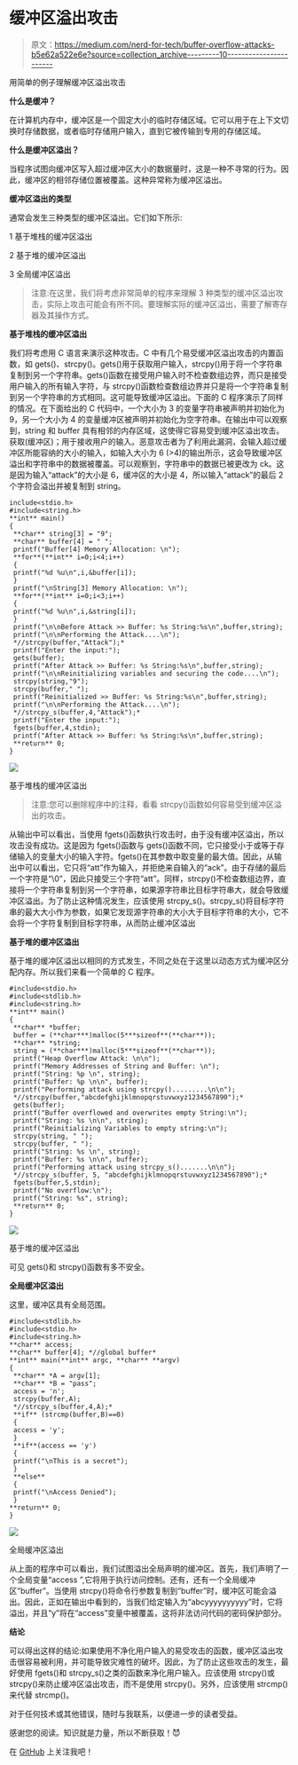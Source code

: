 # 缓冲区溢出攻击

> 原文：<https://medium.com/nerd-for-tech/buffer-overflow-attacks-b5e62a522e6e?source=collection_archive---------10----------------------->

用简单的例子理解缓冲区溢出攻击

**什么是缓冲？**

在计算机内存中，缓冲区是一个固定大小的临时存储区域。它可以用于在上下文切换时存储数据，或者临时存储用户输入，直到它被传输到专用的存储区域。

**什么是缓冲区溢出？**

当程序试图向缓冲区写入超过缓冲区大小的数据量时，这是一种不寻常的行为。因此，缓冲区的相邻存储位置被覆盖。这种异常称为缓冲区溢出。

**缓冲区溢出的类型**

通常会发生三种类型的缓冲区溢出。它们如下所示:

1 基于堆栈的缓冲区溢出

2 基于堆的缓冲区溢出

3 全局缓冲区溢出

> 注意:在这里，我们将考虑非常简单的程序来理解 3 种类型的缓冲区溢出攻击，实际上攻击可能会有所不同。要理解实际的缓冲区溢出，需要了解寄存器及其操作方式。

**基于堆栈的缓冲区溢出**

我们将考虑用 C 语言来演示这种攻击。C 中有几个易受缓冲区溢出攻击的内置函数，如 gets()、strcpy()。gets()用于获取用户输入，strcpy()用于将一个字符串复制到另一个字符串。gets()函数在接受用户输入时不检查数组边界，而只是接受用户输入的所有输入字符，与 strcpy()函数检查数组边界并只是将一个字符串复制到另一个字符串的方式相同。这可能导致缓冲区溢出。下面的 C 程序演示了同样的情况。在下面给出的 C 代码中，一个大小为 3 的变量字符串被声明并初始化为 9，另一个大小为 4 的变量缓冲区被声明并初始化为空字符串。在输出中可以观察到，string 和 buffer 具有相邻的内存区域，这使得它容易受到缓冲区溢出攻击。获取(缓冲区)；用于接收用户的输入。恶意攻击者为了利用此漏洞，会输入超过缓冲区所能容纳的大小的输入，如输入大小为 6 (>4)的输出所示，这会导致缓冲区溢出和字符串中的数据被覆盖。可以观察到，字符串中的数据已被更改为 ck。这是因为输入“attack”的大小是 6，缓冲区的大小是 4，所以输入“attack”的最后 2 个字符会溢出并被复制到 string。

```
include<stdio.h>
#include<string.h>
**int** main()
{
 **char** string[3] = "9";
 **char** buffer[4] = " ";
 printf("Buffer[4] Memory Allocation: \n");
 **for**(**int** i=0;i<4;i++)
 {
 printf("%d %u\n",i,&buffer[i]);
 }
 printf("\nString[3] Memory Allocation: \n");
 **for**(**int** i=0;i<3;i++)
 {
 printf("%d %u\n",i,&string[i]);
 }
 printf("\n\nBefore Attack >> Buffer: %s String:%s\n",buffer,string);
 printf("\n\nPerforming the Attack....\n");
 *//strcpy(buffer,"Attack");*
 printf("Enter the input:");
 gets(buffer);
 printf("After Attack >> Buffer: %s String:%s\n",buffer,string);
 printf("\n\nReinitializing variables and securing the code....\n");
 strcpy(string,"9");
 strcpy(buffer," ");
 printf("Reinitialized >> Buffer: %s String:%s\n",buffer,string);
 printf("\n\nPerforming the Attack....\n");
 *//strcpy_s(buffer,4,"Attack");*
 printf("Enter the input:");
 fgets(buffer,4,stdin);
 printf("After Attack >> Buffer: %s String:%s\n",buffer,string);
 **return** 0;
}
```

![](img/34524cc43fbce1f133f2b6db15bf649b.png)

基于堆栈的缓冲区溢出

> 注意:您可以删除程序中的注释，看看 strcpy()函数如何容易受到缓冲区溢出的攻击。

从输出中可以看出，当使用 fgets()函数执行攻击时，由于没有缓冲区溢出，所以攻击没有成功。这是因为 fgets()函数与 gets()函数不同，它只接受小于或等于存储输入的变量大小的输入字符。fgets()在其参数中取变量的最大值。因此，从输出中可以看出，它只将“att”作为输入，并拒绝来自输入的“ack”。由于存储的最后一个字符是“\0”，因此只接受三个字符“att”。同样，strcpy()不检查数组边界，直接将一个字符串复制到另一个字符串，如果源字符串比目标字符串大，就会导致缓冲区溢出。为了防止这种情况发生，应该使用 strcpy_s()。strcpy_s()将目标字符串的最大大小作为参数，如果它发现源字符串的大小大于目标字符串的大小，它不会将一个字符复制到目标字符串，从而防止缓冲区溢出

**基于堆的缓冲区溢出**

基于堆的缓冲区溢出以相同的方式发生，不同之处在于这里以动态方式为缓冲区分配内存。所以我们来看一个简单的 C 程序。

```
#include<stdio.h>
#include<stdlib.h>
#include<string.h>
**int** main()
{
 **char** *buffer;
 buffer = (**char***)malloc(5***sizeof**(**char**));
 **char** *string;
 string = (**char***)malloc(5***sizeof**(**char**));
 printf("Heap Overflow Attack: \n\n");
 printf("Memory Addresses of String and Buffer: \n");
 printf("String: %p \n", string);
 printf("Buffer: %p \n\n", buffer);
 printf("Performing attack using strcpy().........\n\n");
 *//strcpy(buffer,"abcdefghijklmnopqrstuvwxyz1234567890");*
 gets(buffer);
 printf("Buffer overflowed and overwrites empty String:\n");
 printf("String: %s \n\n", string);
 printf("Reinitializing Variables to empty string:\n");
 strcpy(string, " ");
 strcpy(buffer, " ");
 printf("String: %s \n", string);
 printf("Buffer: %s \n\n", buffer);
 printf("Performing attack using strcpy_s().......\n\n");
 *//strcpy_s(buffer, 5, "abcdefghijklmnopqrstuvwxyz1234567890");*
 fgets(buffer,5,stdin);
 printf("No overflow:\n");
 printf("String: %s", string);
 **return** 0;
}
```

![](img/1000197141e5ad45f8c25bcd4f27f0bd.png)

基于堆的缓冲区溢出

可见 gets()和 strcpy()函数有多不安全。

**全局缓冲区溢出**

这里，缓冲区具有全局范围。

```
#include<stdlib.h>
#include<stdio.h>
#include<string.h>
**char** access;
**char** buffer[4]; *//global buffer*
**int** main(**int** argc, **char** **argv)
{
 **char** *A = argv[1];
 **char** *B = "pass";
 access = 'n';
 strcpy(buffer,A);
 *//strcpy_s(buffer,4,A);*
 **if** (strcmp(buffer,B)==0)
 {
 access = 'y';
 }
 **if**(access == 'y')
 {
 printf("\nThis is a secret");
 }
 **else**
 {
 printf("\nAccess Denied");
 }
**return** 0;
}
```

![](img/a0a7ab4f878da369bd714d18266f6293.png)

全局缓冲区溢出

从上面的程序中可以看出，我们试图溢出全局声明的缓冲区。首先，我们声明了一个全局变量“access ”,它将用于执行访问控制。还有，还有一个全局缓冲区“buffer”。当使用 strcpy()将命令行参数复制到“buffer”时，缓冲区可能会溢出。因此，正如在输出中看到的，当我们给定输入为“abcyyyyyyyyyy”时，它将溢出，并且“y”将在“access”变量中被覆盖，这将非法访问代码的密码保护部分。

**结论**

可以得出这样的结论:如果使用不净化用户输入的易受攻击的函数，缓冲区溢出攻击很容易被利用，并可能导致灾难性的破坏。因此，为了防止这些攻击的发生，最好使用 fgets()和 strcpy_s()之类的函数来净化用户输入。应该使用 strcpy()或 strcpy()来防止缓冲区溢出攻击，而不是使用 strcpy()。另外，应该使用 strcmp()来代替 strcmp()。

对于任何技术或其他错误，随时与我联系，以便进一步的读者受益。

感谢您的阅读。知识就是力量，所以不断获取！😈

在 [GitHub](https://github.com/gandhidevansh) 上关注我吧！